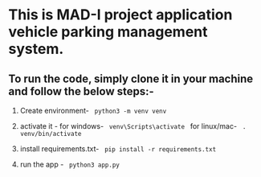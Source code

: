 # This is MAD-I project application vehicle parking management system.


## To run the code, simply clone it in your machine and follow the below steps:-

1. Create environment-
<code> python3 -m venv venv </code>

2. activate it - 
for windows- <code> venv\Scripts\activate </code>
for linux/mac- <code> . venv/bin/activate </code>

3. install requirements.txt-
<code> pip install -r requirements.txt </code>

4. run the app - 
<code> python3 app.py </code>